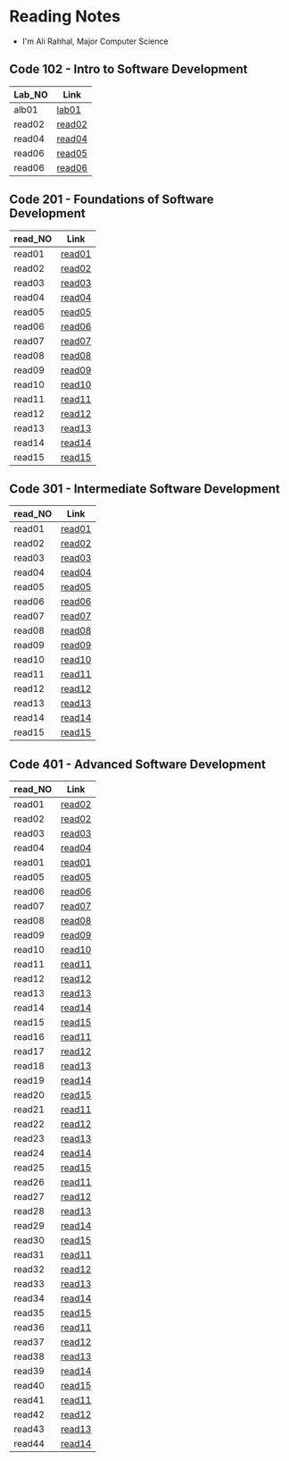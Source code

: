 # Reading Notes

- I'm Ali Rahhal, Major Computer Science

## Code 102 - Intro to Software Development

| Lab_NO | Link                                                          |
| ------ | ------------------------------------------------------------- |
| alb01  | [lab01](https://arahal81.github.io/reading-notes/102/lab01)   |
| read02 | [read02](https://arahal81.github.io/reading-notes/102/read02) |
| read04 | [read04](https://arahal81.github.io/reading-notes/102/read04) |
| read06 | [read05](https://arahal81.github.io/reading-notes/102/read5)  |
| read06 | [read06](https://arahal81.github.io/reading-notes/102/read06) |

## Code 201 - Foundations of Software Development

| read_NO | Link                                                          |
| ------- | ------------------------------------------------------------- |
| read01  | [read01](https://arahal81.github.io/reading-notes/201/read01) |
| read02  | [read02](https://arahal81.github.io/reading-notes/201/read02) |
| read03  | [read03](https://arahal81.github.io/reading-notes/201/read03) |
| read04  | [read04](https://arahal81.github.io/reading-notes/201/read04) |
| read05  | [read05](https://arahal81.github.io/reading-notes/201/read05) |
| read06  | [read06](https://arahal81.github.io/reading-notes/201/read06) |
| read07  | [read07](https://arahal81.github.io/reading-notes/201/read07) |
| read08  | [read08](https://arahal81.github.io/reading-notes/201/read08) |
| read09  | [read09](https://arahal81.github.io/reading-notes/201/read09) |
| read10  | [read10](https://arahal81.github.io/reading-notes/201/read10) |
| read11  | [read11](https://arahal81.github.io/reading-notes/201/read11) |
| read12  | [read12](https://arahal81.github.io/reading-notes/201/read12) |
| read13  | [read13](https://arahal81.github.io/reading-notes/201/read13) |
| read14  | [read14](https://arahal81.github.io/reading-notes/201/read14) |
| read15  | [read15](https://arahal81.github.io/reading-notes/201/read15) |

## Code 301 - Intermediate Software Development

| read_NO | Link                                                          |
| ------- | ------------------------------------------------------------- |
| read01  | [read01](https://arahal81.github.io/reading-notes/301/read01) |
| read02  | [read02](https://arahal81.github.io/reading-notes/301/read02) |
| read03  | [read03](https://arahal81.github.io/reading-notes/301/read03) |
| read04  | [read04](https://arahal81.github.io/reading-notes/301/read04) |
| read05  | [read05](https://arahal81.github.io/reading-notes/301/read05) |
| read06  | [read06](https://arahal81.github.io/reading-notes/301/read06) |
| read07  | [read07](https://arahal81.github.io/reading-notes/301/read07) |
| read08  | [read08](https://arahal81.github.io/reading-notes/301/read08) |
| read09  | [read09](https://arahal81.github.io/reading-notes/301/read09) |
| read10  | [read10](https://arahal81.github.io/reading-notes/301/read10) |
| read11  | [read11](https://arahal81.github.io/reading-notes/301/read11) |
| read12  | [read12](https://arahal81.github.io/reading-notes/301/read12) |
| read13  | [read13](https://arahal81.github.io/reading-notes/301/read13) |
| read14  | [read14](https://arahal81.github.io/reading-notes/301/read14) |
| read15  | [read15](https://arahal81.github.io/reading-notes/301/read15) |

## Code 401 - Advanced Software Development

| read_NO | Link                                                          |
| ------- | ------------------------------------------------------------- |
| read01  | [read02](https://arahal81.github.io/reading-notes/401/read01) |
| read02  | [read02](https://arahal81.github.io/reading-notes/401/read02) |
| read03  | [read03](https://arahal81.github.io/reading-notes/401/read03) |
| read04  | [read04](https://arahal81.github.io/reading-notes/401/read04) |
| read01  | [read01](https://arahal81.github.io/reading-notes/401/read01) |
| read05  | [read05](https://arahal81.github.io/reading-notes/401/read05) |
| read06  | [read06](https://arahal81.github.io/reading-notes/401/read06) |
| read07  | [read07](https://arahal81.github.io/reading-notes/401/read07) |
| read08  | [read08](https://arahal81.github.io/reading-notes/401/read08) |
| read09  | [read09](https://arahal81.github.io/reading-notes/401/read09) |
| read10  | [read10](https://arahal81.github.io/reading-notes/401/read10) |
| read11  | [read11](https://arahal81.github.io/reading-notes/401/read11) |
| read12  | [read12](https://arahal81.github.io/reading-notes/401/read12) |
| read13  | [read13](https://arahal81.github.io/reading-notes/401/read13) |
| read14  | [read14](https://arahal81.github.io/reading-notes/401/read14) |
| read15  | [read15](https://arahal81.github.io/reading-notes/401/read15) |
| read16  | [read11](https://arahal81.github.io/reading-notes/401/read16) |
| read17  | [read12](https://arahal81.github.io/reading-notes/401/read17) |
| read18  | [read13](https://arahal81.github.io/reading-notes/401/read18) |
| read19  | [read14](https://arahal81.github.io/reading-notes/401/read19) |
| read20  | [read15](https://arahal81.github.io/reading-notes/401/read20) |
| read21  | [read11](https://arahal81.github.io/reading-notes/401/read21) |
| read22  | [read12](https://arahal81.github.io/reading-notes/401/read22) |
| read23  | [read13](https://arahal81.github.io/reading-notes/401/read23) |
| read24  | [read14](https://arahal81.github.io/reading-notes/401/read24) |
| read25  | [read15](https://arahal81.github.io/reading-notes/401/read25) |
| read26  | [read11](https://arahal81.github.io/reading-notes/401/read26) |
| read27  | [read12](https://arahal81.github.io/reading-notes/401/read27) |
| read28  | [read13](https://arahal81.github.io/reading-notes/401/read28) |
| read29  | [read14](https://arahal81.github.io/reading-notes/401/read29) |
| read30  | [read15](https://arahal81.github.io/reading-notes/401/read30) |
| read31  | [read11](https://arahal81.github.io/reading-notes/401/read31) |
| read32  | [read12](https://arahal81.github.io/reading-notes/401/read32) |
| read33  | [read13](https://arahal81.github.io/reading-notes/401/read33) |
| read34  | [read14](https://arahal81.github.io/reading-notes/401/read34) |
| read35  | [read15](https://arahal81.github.io/reading-notes/401/read35) |
| read36  | [read11](https://arahal81.github.io/reading-notes/401/read36) |
| read37  | [read12](https://arahal81.github.io/reading-notes/401/read37) |
| read38  | [read13](https://arahal81.github.io/reading-notes/401/read38) |
| read39  | [read14](https://arahal81.github.io/reading-notes/401/read39) |
| read40  | [read15](https://arahal81.github.io/reading-notes/401/read40) |
| read41  | [read11](https://arahal81.github.io/reading-notes/401/read41) |
| read42  | [read12](https://arahal81.github.io/reading-notes/401/read42) |
| read43  | [read13](https://arahal81.github.io/reading-notes/401/read43) |
| read44  | [read14](https://arahal81.github.io/reading-notes/401/read44) |
